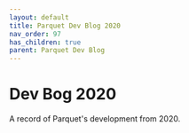 ```yaml
---
layout: default
title: Parquet Dev Blog 2020
nav_order: 97
has_children: true
parent: Parquet Dev Blog
---
```

# Dev Bog 2020

A record of Parquet's development from 2020.
